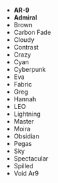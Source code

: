 - **AR-9**
- **Admiral**
- Brown
- Carbon Fade
- Cloudy
- Contrast
- Crazy
- Cyan
- Cyberpunk
- Eva
- Fabric
- Greg
- Hannah
- LEO
- Lightning
- Master
- Moira
- Obsidian
- Pegas
- Sky
- Spectacular
- Spilled
- Void Ar9
